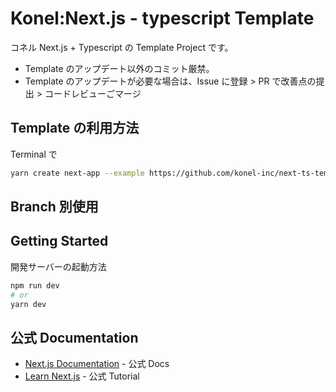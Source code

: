 # Konel:Next.js - typescript Template

コネル Next.js + Typescript の Template Project です。

- Template のアップデート以外のコミット厳禁。
- Template のアップデートが必要な場合は、Issue に登録 > PR で改善点の提出 > コードレビューごマージ

## Template の利用方法

Terminal で

```bash
yarn create next-app --example https://github.com/konel-inc/next-ts-template [APP_NAME]
```

## Branch 別使用

## Getting Started

開発サーバーの起動方法

```bash
npm run dev
# or
yarn dev
```

## 公式 Documentation

- [Next.js Documentation](https://nextjs.org/docs) - 公式 Docs
- [Learn Next.js](https://nextjs.org/learn) - 公式 Tutorial
